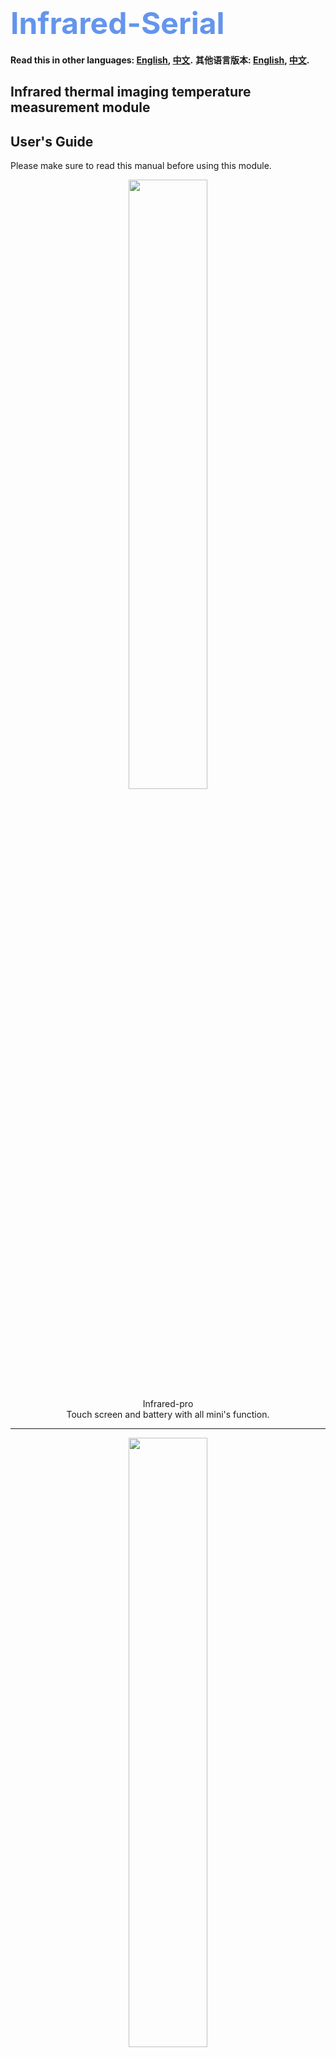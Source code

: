<font size=7><font color=CornflowerBlue>Infrared-Serial</font></h1></font>
==========================================================================

**Read this in other languages: [English](README.md), [中文](README_zh.md).**
**其他语言版本: [English](README.md), [中文](README_zh.md).**

Infrared thermal imaging temperature measurement module
-------------------------------------------------------
User's Guide
------------

Please make sure to read this manual before using this module.


<div align=center><img src="./Infrared-pro/photo/20241031235112.jpg" width="50%" height="50%" ></div>
<div align=center>Infrared-pro</div>
<div align=center>Touch screen and battery with all mini's function.</div>

--------------------------------------------

<div align=center><img src="./Infrared-mini/photo/20241031234857.jpg" width="50%" height="50%" ></div>
<div align=center>Infrared-mini</div>
<div align=center>No screen, using WiFi screen cast. this for geeks only.</div>


## Before using the module
Thank you for choosing “Infrared-Serial”, the infrared thermal imaging temperature measurement module. This manual explains how to operate the infrared thermal imaging temperature measurement module and the precautions that need to be observed during the operation. Please make sure to read this instruction manual before use.

**Please note:**
- This manual is protected by copyright law, without the written consent of the copyright owner, it is not allowed to copy or reproduce this manual all or part of the book. However, photocopies of this manual may be made for operating the equipment.
- The content of this manual may be changed at any time without notice.
- Welcome to correct the unclear semantics, errors, omissions or missing pages of this manual.
- Do not perform any operations on the equipment that are not mentioned in this manual, so as not to cause malfunction or accident.
- This module must not be used to endanger any wildlife.
- The company will not be responsible for the consequences caused by unauthorized operation.


## Product Introduction
### Application Scenario
The Infrared-Serial, is a 32\*32 pixel thermopile infrared array temperature measurement module with high performance and high-quality digital signals integrated with optical lenses. It can be widely used in human body temperature measurement, heat source tracking, experimental observation, circuit maintenance, robots and other scenarios.

The module has excellent platform compatibility and can run on Windows, Mac, Linux, Android, IOS , ROS and other operating systems, as long as the platform supports Wi-Fi and has a modern browser . And there is no need to download any APP, just open the browser to display the thermal imaging screen, bringing better display effect and interactive experience.

### Features
- Good system compatibility, it can run on Windows, Mac, Linux, Android, IOS , ROS , etc.
- Up to 5 clients can be displayed synchronously, and you can take a screenshot or record the screen to save the screen.
- The available Wi-Fi is automatically scanned. You only need to open the web page and enter the password to complete the network configuration.
- Provide up to 15 kinds of powerful algorithm support, bringing better display effect.
- Provide up to 31 kinds of display color schemes, each color scheme has different display effects, and the color scheme can be flipped.
- Support marking the highest temperature, the lowest temperature, and support fixed-point temperature measurement.
- Support the adjustment of emissivity to measure the temperature of objects more accurately.
- Supports gamma correction, which can enlarge the details of low temperature range or high temperature range.
- Supports the display the frame rate, and the average frame rate can reach 7.0 FPS.
- Supports the display of temperature curves for fixed-point and the download of temperature data, which is convenient for experimental observation.
- Supports calibrate temperature manually by setting slope and intercept.
- The screen supports left-right mirroring, up-down mirroring, and 360° rotation, which is convenient for installation or use at various angles.
- Supports automatic setting of temperature measurement range or manual adjustment of temperature measurement range.
- Firmware upgrade is supported.
- The ultra-small product size.
- The source code of the upper computer is provided, and the upper computer can be connected through USB and TCP, which is convenient for development.

### Environment
Please install it in a safe area without explosive or flammable gas, and the equipment has no explosion-proof grade.
Working environment: -20-85℃, humidity ≤95%RH, no frost.
Storage environment: -20-85℃, humidity ≤95%RH, no frost.

<font color='orange'>
Warning:
Do not aim at the source of strong radiation Like welding arcs, sunlight, lasers! Otherwise, <font color='red'>irreversible damage</font> may be caused to the sensor!
</font>


### Performance Parameters
- Sensor pixels: 32*32 (1024 pixels)
- Field of view: 33°*33°
- Frame rate: 7.0 FPS
- Temperature range: -20°C to >1000°C
- Temperature measurement accuracy: For pixels within the radiation radius, take the larger value of "the difference between the target temperature and the ambient temperature multiplied by 3%" or "plus or minus 3 Kelvin"
- The farthest temperature measurement distance: depending on the size of the heating area, the temperature measurement of the human body can reach about 5m.

## Primary Usage
After this module is powered on, it’s works in AP mode, use your device to scan the surrounding Wi-Fi, you will see an open hotspot named "INFRAED- XXXXXX" in the Wi-Fi list.

<div align=center><img src="./assets/apname.jpg"></div>
 
Connect it. After the connection is complete, type http://192.168.4.1 into your browser, wait for the web page to load, and the thermal imaging screen will be displayed.

<div align=center><img src="./assets/indexpage.jpg"></div>

The bottom shows the average temperature and frame rate in the field of view. In the default mode, the cursor automatically finds the highest temperature and the lowest temperature in the screen as the temperature range, and automatically marking the positions of the highest temperature and the lowest temperature.

## Local Area Network
When your device is directly connected to the module, your device may not be able to access the Internet, so it is recommended that you use the module in Wi-Fi station mode. It can be connected to a router when used indoors, and can be connected to a mobile phone hotspot when used portable.

After directly connecting the module, open your browser and enter http://192.168.4.1/wifi to enter the network configuration page. At this point, a list of available Wi -Fis will be displayed on the web page.

<div align=center><img src="./assets/wifilist.jpg" width="50%" height="50%" ></div>

Please select the Wi-Fi which you want connect to, enter the password, click the “Save”, and when a notification pops up indicating that the network distribution is successful. 

The hotspot named as"INFRAED- XXXXXX" in your device will disappear after a few seconds. And a new hotspot named as "INFRAED-[IP ADDRDSS] " will be appear (but you can’t connect to it).
indicating that it has successfully connected to the Wi-Fi. Otherwise, the connection has failed.

You only need to configure the network once. If you want to change the configuration data later, you can reopen the configuration page to configure the network.

## Device Discovery
After the network configuration is completed, You have several ways to access it. Of course, the premise is that it is under the same local area network.

- In the last chapter we mentioned a new hotspot named as "INFRAED-[IP ADDRDSS]" will be appear when the module connect to a Wi-Fi, and you can use this "IP ADDRDSS" to access the webpage.

- If the device you are using supports the mDNS function, such as IOS, Mac, Windows (with chrome kernel browser), or devices with Android 12 system or above. You can directly enter http://infrared.local/ in your browser to access the module. If the device you are using does not support the mDNS function, you can access the device by installing mDNS software. mDNS function is not available when using the proxy software , it is recommended to try after closing the proxy software.

- If the module has screen, you can enter the setting page and scan the QR code to access webpage.
 
## Parameter setting
Press and hold any position on the thermal imaging screen for more than 2 seconds to enter the parameter setting page.
<div align=center><img src="./assets/parameter1.png"><img src="./assets/parameter2.png"><img src="./assets/parameter3.png"></div>

### Color style
In the infrared-Serial, different temperature levels are displayed as different colors, so that the temperature can be visually distinguished. This module supports up to 31 color schemes. And each scheme supports color flipping.

<div align=center><img src="./assets/colorstyle.png"></div>

The figure below shows the display effect under different color schemes. There are too many color schemes, so we don’t want to show too much.
<div align=center><img src="./assets/color_figure.jpg"></div>

### Temperature Label
Coldest / Highest / Fixure temperature points in the screen can be highlighted, and the temperature can be displayed. Turning on the Fixure, tap a certain position on the main screen to display the temperature at that position. And the temperature will show in Chart.

<div align=center><img src="./assets/templable.png"></div>

### Chart
This module supports the function of recording the temperature curve of a certain point in the screen. If the “Fixed measurement” is not enabled, the temperature at the center point of the screen will be recorded. If the “Fixure” function is enabled, the temperature curve of that point will be recorded. Temperature data can be reset or downloaded.
<div align=center><img src="./assets/chart.png"></div>

### Rotation / Mirror
The module supports horizontal mirroring, vertical mirroring, and 90°, 180°, 270° rotating images. It is convenient for you to install and use at all angles.
<div align=center><img src="./assets/rotate.png"><img src="./assets/mirror.png"></div>

### Temperature Units
The module supports switching between 4 temperature scale, namely Celsius, Fahrenheit, Kelvin, and Rankine.
<div align=center><img src="./assets/tempscale.png"></div>

### Screen
You can use it to adjust the brightness of the screen and the amount of minute it automatically turns off . Of course, The premise is that you have a screen…
<div align=center><img src="./assets/screen.png"></div>

### Filter
The module provides up to 15 kinds of smoothing filters. Although the pixel of the sensor is only 32*32, the module has a built-in powerful algorithm to interpolate the picture to higher pixels through the smoothing filter to provide better display effect. Different smoothing filters have different display effects, which users can experience by themselves. Generally use the B-Spline filter.
<div align=center><img src="./assets/filter.png"></div>

The following figure shows the display effect with different filter
<div align=center><img src="./assets/filterimage.jpg"></div>

### Emissivity
Emissivity refers to the ratio of the energy radiated from the surface of an object to the energy radiated by a black body at the same temperature. (A black body is an idealized radiator that can radiate all energy, and its surface emissivity is 1.00) The emissivity of various substances is determined by the object's own material, surface roughness, surface geometry, shooting angle, It is determined by the wavelength and the temperature of the object itself (the material of the object itself is a factor that has the greatest influence on the emissivity of the object), so at the same temperature, different materials will radiate different energy.
Highly polished metal surfaces, such as copper or aluminum, typically have an emissivity below 0.10. Rough or oxidized metal surfaces have higher emissivity (0.6 or greater, depending on surface condition and amount of oxidation). Most flat paints are about 0.90, while human skin and water are about 0.98.
<div align=center><img src="./assets/emissivity.png"></div>

The module supports the adjustment of the emissivity, and the user can search for the emissivity of the object that needs accurate temperature measurement to achieve a better measurement effect.

### Gamma
Gamma correction is used to adjust the high temperature range or low temperature range of the temperature scale, so as to enlarge the details of the high temperature range or low temperature range, so as to achieve a better effect of finding the heat source.
<div align=center><img src="./assets/gamma.png"></div>

If the gamma parameter is enlarged, the details of the low-temperature range will be more obvious. If the gamma parameter is reduced, the details of the high-temperature range will be more obvious. The following figure shows the effect of adjusting the gamma parameter under the default color scheme, the left figure The gamma parameter of is 2.0, and the gamma parameter of the right picture is 0.5.
<div align=center><img src="./assets/gamma_image.png"></div>

### Karman
By setting the Kalman filter to improve image quality stability, the smaller the parameter Q and the larger the parameter R, the higher the stability of the image. However, this leads to a poorer transient response to temperature changes, making it suitable for capturing stationary objects with minimal temperature variation. To reduce image quality delay, the Kalman filter is turned off by default (if either Q or R is set to 0, the filter is disabled). The recommended parameters are: [Q: 1.0, R: 0.5].
<div align=center><img src="./assets/karman.png"></div>

### Calibration
The temperature measured by thermal imaging is for reference only. It will be affected by various factors in actual use. The module supports manual adjustment of intercept and slope . If the user has the conditions to measure the real temperature curve of the object to be measured and the thermal imaging module in the corresponding situation In the temperature curve, the temperature curve of the two can be fitted to a straight line by the least square method, and then the slope and intercept can be set so that the temperature measurement straight line of the thermal imaging module is basically consistent with the real temperature straight line, and the calibration can be completed.

In addition, individual pixels may have some temperature drift. This deviation can be calibrated by shielding the sensor with an object with a consistent temperature and clicking the “Calibration” button.
<div align=center><img src="./assets/calibration.png"></div>

### Visit webpage
When your device and this module are in the same LAN, You can access the website by scanning the QR code. This page will also display the SSID and IP address.

The slider below the QR code indicates how long it will take for the WiFi to be automatically turned off if there is no WiFi connection. Turning on WiFi will increase heat and power consumption.
<div align=center><img src="./assets/webpage.png"></div>

### Language
This module supports several languages, you can switch to the language you are familiar with.
<div align=center><img src="./assets/language.png"></div>
  
### Factory reset
Long press this button to do a factory reset and reboot.
<div align=center><img src="./assets/reset.png"></div>

### So where can you buy it?
Please scan the QR code below or click the link below to go directly to the official store ^^
<div align=center><img src="./assets/shop.png"></div>
<div style="text-align: center;">
  <a href="https://shop237247974.taobao.com/" target="_blank">Click here to go directly to the link 🚀</a>
</div>

### Other
**If you are a developer and want to do secondary development, please read the developer manuals: [Developer Manauals](develop/README.md)**

### Contact
E-mail: chenqt123@qq.com